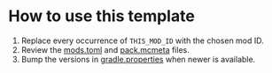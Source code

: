 # How to use this template
1. Replace every occurrence of `THIS_MOD_ID` with the chosen mod ID.
2. Review the [mods.toml](src/main/resources/META-INF/mods.toml) and [pack.mcmeta](src/main/resources/pack.mcmeta) files.
3. Bump the versions in [gradle.properties](gradle.properties) when newer is available.